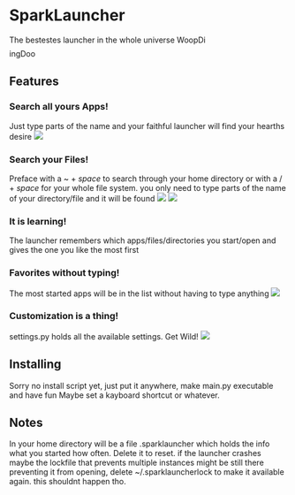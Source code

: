 # SparkLauncher #
The bestestes launcher in the whole universe WoopDi$$$$ingDoo

## Features ##
### Search all yours Apps! ###
Just type parts of the name and your faithful launcher will find your hearths desire
![](https://i.imgur.com/Mkq6WyE.png)

### Search your Files! ###
Preface with a ~ + _space_ to search through your home directory or with a / + _space_ for your whole file system.
you only need to type parts of the name of your directory/file and it will be found
![](https://i.imgur.com/4S7lBKy.png)
![](https://i.imgur.com/5tf3zih.png)


### It is learning! ###
The launcher remembers which apps/files/directories you start/open and gives the one you like the most first

### Favorites without typing! ###
The most started apps will be in the list without having to type anything
![](https://i.imgur.com/wylD6Zl.png)

### Customization is a thing!
settings.py holds all the available settings. Get Wild!
![](https://i.imgur.com/qwe4Lhh.png) 

## Installing ##
Sorry no install script yet, just put it anywhere, make main.py executable and have fun
Maybe set a kayboard shortcut or whatever.

## Notes ##
In your home directory will be a file .sparklauncher which holds the info what you started how often. Delete it to reset.
if the launcher crashes maybe the lockfile that prevents multiple instances might be still there preventing it from opening,
delete ~/.sparklauncherlock to make it available again. this shouldnt happen tho.


